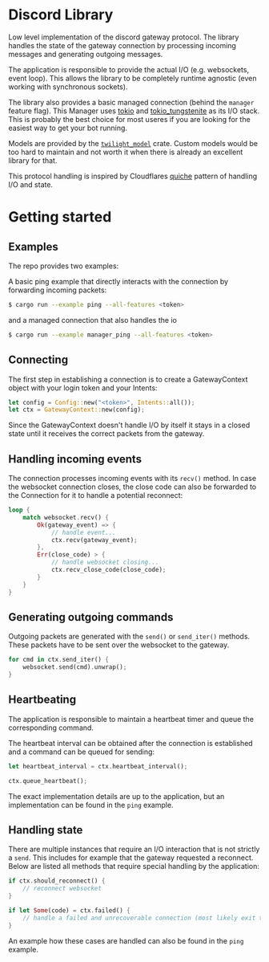 # Discord Library

Low level implementation of the discord gateway protocol.
The library handles the state of the gateway connection by processing incoming messages and generating outgoing messages.

The application is responsible to provide the actual I/O (e.g. websockets, event loop). 
This allows the library to be completely runtime agnostic (even working with synchronous sockets).

The library also provides a basic managed connection (behind the `manager` feature flag).
This Manager uses [tokio](https://github.com/tokio-rs/tokio) and [tokio\_tungstenite](https://github.com/snapview/tokio-tungstenite) as its I/O stack.
This is probably the best choice for most useres if you are looking for the easiest way to get your bot running.

Models are provided by the [`twilight_model`](https://github.com/twilight-rs/twilight) crate.
Custom models would be too hard to maintain and not worth it when there is already an excellent library for that.

This protocol handling is inspired by Cloudflares [quiche](https://github.com/cloudflare/quiche) pattern of handling I/O and state.

# Getting started

## Examples
The repo provides two examples:

A basic ping example that directly interacts with the connection by forwarding incoming packets:
```bash
$ cargo run --example ping --all-features <token>
```
and a managed connection that also handles the io
```bash
$ cargo run --example manager_ping --all-features <token>
```

## Connecting
The first step in establishing a connection is to create a GatewayContext object with your login token and your Intents:
```rust
let config = Config::new("<token>", Intents::all());
let ctx = GatewayContext::new(config);
```
Since the GatewayContext doesn't handle I/O by itself it stays in a closed state until it receives the correct packets from the gateway.

## Handling incoming events
The connection processes incoming events with its `recv()` method.
In case the websocket connection closes, the close code can also be forwarded to the Connection for it to handle a potential reconnect:
```rust
loop {
    match websocket.recv() {
        Ok(gateway_event) => {
            // handle event...
            ctx.recv(gateway_event);
        },
        Err(close_code) > {
            // handle websocket closing...
            ctx.recv_close_code(close_code);
        }
    }
}
```

## Generating outgoing commands
Outgoing packets are generated with the `send()` or `send_iter()` methods.
These packets have to be sent over the websocket to the gateway.
```rust
for cmd in ctx.send_iter() {
    websocket.send(cmd).unwrap();
}
```

## Heartbeating
The application is responsible to maintain a heartbeat timer and queue the corresponding command.

The heartbeat interval can be obtained after the connection is established and a command can be queued for sending:
```rust
let heartbeat_interval = ctx.heartbeat_interval();

ctx.queue_heartbeat();
```

The exact implementation details are up to the application, but an implementation can be found in the `ping` example.

## Handling state
There are multiple instances that require an I/O interaction that is not strictly a `send`.
This includes for example that the gateway requested a reconnect.
Below are listed all methods that require special handling by the application:

```rust
if ctx.should_reconnect() {
    // reconnect websocket
}

if let Some(code) = ctx.failed() {
    // handle a failed and unrecoverable connection (most likely exit the application)
}
```

An example how these cases are handled can also be found in the `ping` example.


